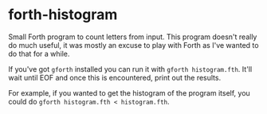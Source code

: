 # forth-histogram
Small Forth program to count letters from input. This program doesn't really do
much useful, it was mostly an excuse to play with Forth as I've wanted to do
that for a while.

If you've got `gforth` installed you can run it with `gforth histogram.fth`.
It'll wait until EOF and once this is encountered, print out the results.

For example, if you wanted to get the histogram of the program itself, you
could do `gforth histogram.fth < histogram.fth`.

